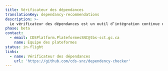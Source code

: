 ```yaml
---
title: Vérificateur des dépendances
translationKey: dependancy-recommendations
description: >-
  Le vérificateur des dépendances est un outil d’intégration continue qui extrait tous les progiciels javascript listés dans vos fichiers package.json. Il les exécute ensuite à l’aide de l’outil disponible à l’adresse https://npms.io/, leur attribue une note et crée des problèmes dans votre dépôt (repository) pour vous aviser si leur score est trop bas.
phase: beta
contact:
  - email: CDSPlatform.PlateformesSNC@tbs-sct.gc.ca
    name: Équipe des plateformes
status: in-flight
links:
  - name: Vérificateur des dépendances
    url: 'https://github.com/cds-snc/dependency-checker'
---
```


